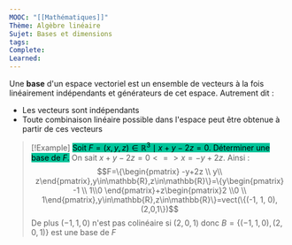 ```yaml
---
MOOC: "[[Mathématiques]]"
Thème: Algèbre linéaire
Sujet: Bases et dimensions
tags: 
Complete: 
Learned:
---
```

Une **base** d'un espace vectoriel est un ensemble de vecteurs à la fois linéairement indépendants et générateurs de cet espace. Autrement dit :

- Les vecteurs sont indépendants
- Toute combinaison linéaire possible dans l'espace peut être obtenue à partir de ces vecteurs

> [!Example] <mark style="background: #00c49a;">Soit $F = {(x, y, z) \in \mathbb{R}^3 \mid x + y - 2z = 0}$. Déterminer une base de $F$.</mark>
> On sait $x+y-2z=0 <=> x = -y+2z$. Ainsi :
> $$F=\{\begin{pmatrix} -y+2z \\ y\\ z\end{pmatrix},y\in\mathbb{R},z\in\mathbb{R}\}=\{y\begin{pmatrix} -1 \\ 1\\0 \end{pmatrix}+z\begin{pmatrix}2 \\0 \\ 1\end{pmatrix},y\in\mathbb{R},z\in\mathbb{R}\}=vect(\{(-1, 1, 0),(2,0,1\})$$
> De plus $(-1, 1, 0)$ n'est pas colinéaire si $(2, 0, 1)$ donc $B=\{(-1, 1, 0),(2,0,1)\}$ est une base de $F$